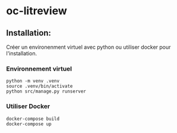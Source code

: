 # oc-litreview

## Installation:

Créer un environenment virtuel avec python ou utiliser docker pour l'installation.

### Environnement virtuel

```shell
python -m venv .venv
source .venv/bin/activate
python src/manage.py runserver
```

### Utiliser Docker

```shell
docker-compose build
docker-compose up
```
